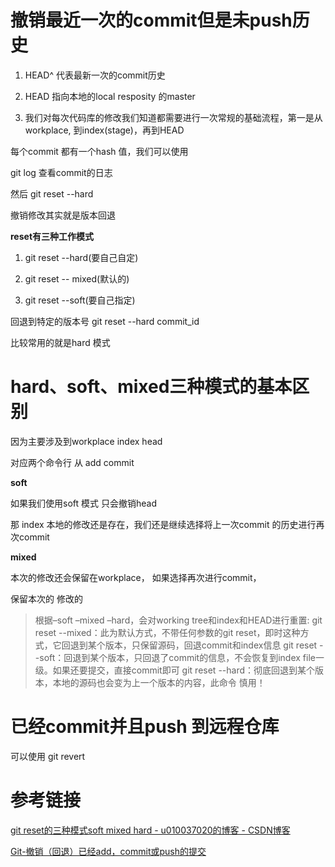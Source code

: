 # 撤销最近一次的commit但是未push历史

1. HEAD^ 代表最新一次的commit历史

2. HEAD 指向本地的local resposity 的master 

3. 我们对每次代码库的修改我们知道都需要进行一次常规的基础流程，第一是从workplace, 到index(stage)，再到HEAD


每个commit 都有一个hash 值，我们可以使用 

git log  查看commit的日志

然后 git reset  --hard

撤销修改其实就是版本回退

**reset有三种工作模式**

1. git reset --hard(要自己自定)

2. git reset -- mixed(默认的)

3. git reset --soft(要自己指定)

回退到特定的版本号
git reset --hard commit_id

比较常用的就是hard 模式


# hard、soft、mixed三种模式的基本区别


因为主要涉及到workplace index  head


对应两个命令行 从 add   commit

**soft**

如果我们使用soft 模式  只会撤销head 

那 index 本地的修改还是存在，我们还是继续选择将上一次commit 的历史进行再次commit

**mixed**

本次的修改还会保留在workplace， 如果选择再次进行commit，

保留本次的 修改的

>根据–soft –mixed –hard，会对working tree和index和HEAD进行重置:
     git reset --mixed：此为默认方式，不带任何参数的git reset，即时这种方式，它回退到某个版本，只保留源码，回退commit和index信息
     git reset --soft：回退到某个版本，只回退了commit的信息，不会恢复到index file一级。如果还要提交，直接commit即可
     git reset  --hard：彻底回退到某个版本，本地的源码也会变为上一个版本的内容，此命令 慎用！

# 已经commit并且push 到远程仓库
可以使用 git revert 

# 参考链接
[git reset的三种模式soft mixed hard - u010037020的博客 - CSDN博客](https://blog.csdn.net/u010037020/article/details/54954696)

[Git-撤销（回退）已经add，commit或push的提交](https://blog.csdn.net/YoungStunner/article/details/78696763)